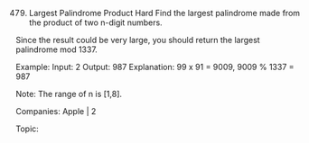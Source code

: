 479. Largest Palindrome Product
Hard
Find the largest palindrome made from the product of two n-digit numbers.

Since the result could be very large, you should return the largest palindrome mod 1337.

Example:
Input: 2
Output: 987
Explanation: 99 x 91 = 9009, 9009 % 1337 = 987

Note:
The range of n is [1,8].

Companies: Apple | 2

Topic: 
